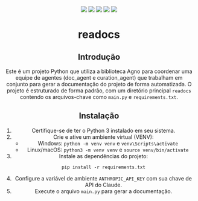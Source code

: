<div align="center">

<img src="https://img.shields.io/github/repo-size/julsales/Readocs?style=for-the-badge">
<img src="https://img.shields.io/github/languages/count/julsales/Readocs?style=for-the-badge">
<img src="https://img.shields.io/github/forks/julsales/Readocs?style=for-the-badge">
<img src="https://img.shields.io/github/issues/julsales/Readocs?style=for-the-badge">
<img src="https://img.shields.io/github/issues-pr/julsales/Readocs?style=for-the-badge">


# readocs


## Introdução
Este é um projeto Python que utiliza a biblioteca Agno para coordenar uma equipe de agentes (doc_agent e curation_agent) que trabalham em conjunto para gerar a documentação do projeto de forma automatizada. O projeto é estruturado de forma padrão, com um diretório principal `readocs` contendo os arquivos-chave como `main.py` e `requirements.txt`.

## Instalação
1. Certifique-se de ter o Python 3 instalado em seu sistema.
2. Crie e ative um ambiente virtual (VENV):
   - Windows: `python -m venv venv` e `venv\Scripts\activate`
   - Linux/macOS: `python3 -m venv venv` e `source venv/bin/activate`
3. Instale as dependências do projeto:
   ```
   pip install -r requirements.txt
   ```
4. Configure a variável de ambiente `ANTHROPIC_API_KEY` com sua chave de API do Claude.
5. Execute o arquivo `main.py` para gerar a documentação.

